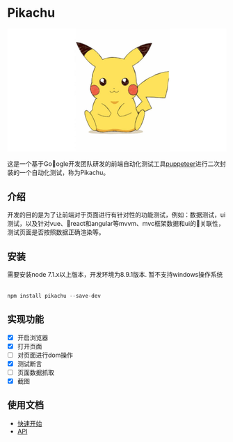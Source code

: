 # Pikachu

![](https://github.com/LLLLLamHo/Pikachu/blob/dev_lam/static/logo.jpeg)

这是一个基于Google开发团队研发的前端自动化测试工具[puppeteer](https://github.com/GoogleChrome/puppeteer)进行二次封装的一个自动化测试，称为Pikachu。

## 介绍

开发的目的是为了让前端对于页面进行有针对性的功能测试，例如：数据测试，ui测试，以及针对vue、react和angular等mvvm、mvc框架数据和ui的关联性，测试页面是否按照数据正确渲染等。

## 安装

需要安装node 7.1.x以上版本，开发环境为8.9.1版本.
暂不支持windows操作系统

```javascript

npm install pikachu --save-dev

```

## 实现功能

- [x] 开启浏览器
- [x] 打开页面
- [ ] 对页面进行dom操作
- [x] 测试断言
- [ ] 页面数据抓取
- [x] 截图

## 使用文档

- [快速开始](https://github.com/LLLLLamHo/Pikachu/blob/master/docs/fast.md)
- [API](https://github.com/LLLLLamHo/Pikachu/blob/master/docs/api.md)



